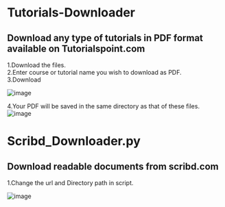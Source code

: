 # Tutorials-Downloader
Download any type of tutorials in PDF format available on Tutorialspoint.com
---------------------
1.Download the files.  
2.Enter course or tutorial name you wish to download as PDF.  
3.Download  
 

![image](https://github.com/the-vishal/Tutorials-Downloader/blob/master/asset/tp_1.JPG)

4.Your PDF will be saved in the same directory as that of these files.  
![image](https://github.com/the-vishal/Tutorials-Downloader/blob/master/asset/tp_2.JPG)


# Scribd_Downloader.py
Download readable documents from scribd.com
--------------
1.Change the url and Directory path in script.  

![image](https://github.com/the-vishal/Tutorials-Downloader/blob/master/asset/Screenshot%20(61).png)

